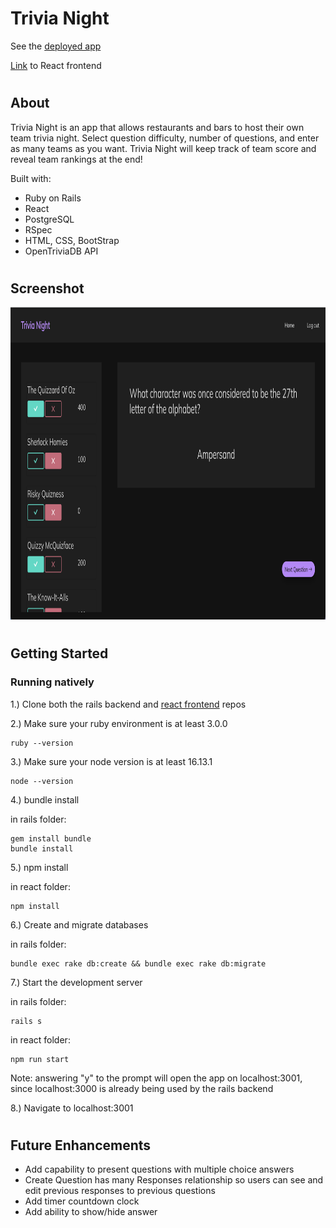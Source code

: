 # Trivia Night

See the [deployed app](https://trivia-night-1.herokuapp.com/)

[Link](https://github.com/mckennapenley/trivia-night-react) to React frontend

#

## About

Trivia Night is an app that allows restaurants and bars to host their own team trivia night. Select question difficulty, number of questions, and enter as many teams as you want. Trivia Night will keep track of team score and reveal team rankings at the end!

Built with:

- Ruby on Rails
- React
- PostgreSQL
- RSpec
- HTML, CSS, BootStrap
- OpenTriviaDB API

#

## Screenshot

<p align="center">
<img src="app/images/Trivia_Night_Screenshot.png"  height="500">
</p>

#

## Getting Started

### Running natively <br>

1.) Clone both the rails backend and [react frontend](https://github.com/mckennapenley/trivia-night-react) repos

2.) Make sure your ruby environment is at least 3.0.0

```
ruby --version
```

3.) Make sure your node version is at least 16.13.1

```
node --version
```

4.) bundle install <br>

in rails folder:

```
gem install bundle
bundle install
```

5.) npm install <br>

in react folder:

```
npm install
```

6.) Create and migrate databases <br>

in rails folder:

```
bundle exec rake db:create && bundle exec rake db:migrate
```

7.) Start the development server <br>

in rails folder:

```
rails s
```

in react folder:

```
npm run start
```

Note: answering "y" to the prompt will open the app on localhost:3001, since localhost:3000 is already being used by the rails backend

8.) Navigate to localhost:3001

#

## Future Enhancements

- Add capability to present questions with multiple choice answers
- Create Question has many Responses relationship so users can see and edit previous responses to previous questions
- Add timer countdown clock
- Add ability to show/hide answer
